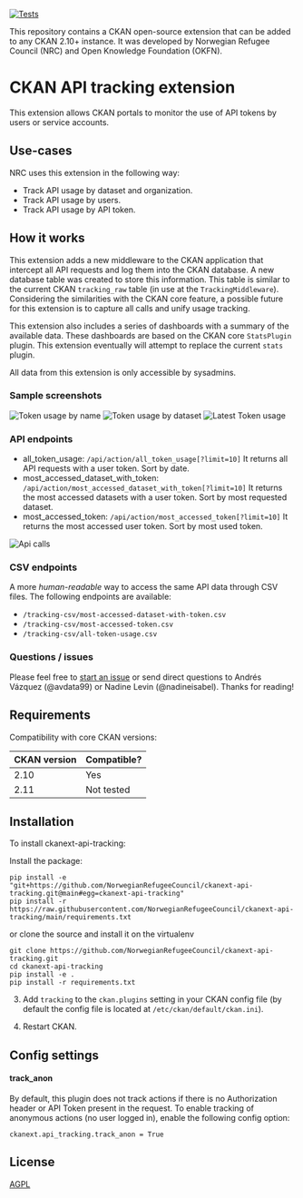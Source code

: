 [![Tests](https://github.com/NorwegianRefugeeCouncil/ckanext-api-tracking/workflows/Tests/badge.svg)](https://github.com/NorwegianRefugeeCouncil/ckanext-api-tracking/actions)

This repository contains a CKAN open-source extension that can be added to any CKAN 2.10+ instance. It was developed by Norwegian Refugee Council (NRC) and Open Knowledge Foundation (OKFN).

# CKAN API tracking extension

This extension allows CKAN portals to monitor the use of API tokens by users or service accounts.

## Use-cases

NRC uses this extension in the following way:

 - Track API usage by dataset and organization.
 - Track API usage by users.
 - Track API usage by API token.

## How it works

This extension adds a new middleware to the CKAN application that intercept all API requests and log them into the CKAN database. A new database table was created to store this information. This table is similar to the current CKAN `tracking_raw` table (in use at the `TrackingMiddleware`). Considering the similarities with the CKAN core feature, a possible future for this extension is to capture all calls and unify usage tracking.

This extension also includes a series of dashboards with a summary of the available data. These dashboards are based on the CKAN core `StatsPlugin` plugin. This extension eventually will attempt to replace the current `stats` plugin.

All data from this extension is only accessible by sysadmins.

### Sample screenshots

![Token usage by name](/DOCS/imgs/token-usage-by-name.png)
![Token usage by dataset](/DOCS/imgs/token-usage-by-data-file.png)
![Latest Token usage](/DOCS/imgs/latest-token-usage.png)

### API endpoints

 - all_token_usage: `/api/action/all_token_usage[?limit=10]` It returns all API requests with a user token. Sort by date.
 - most_accessed_dataset_with_token: `/api/action/most_accessed_dataset_with_token[?limit=10]` It returns the most accessed datasets with a user token. Sort by most requested dataset.
 - most_accessed_token: `/api/action/most_accessed_token[?limit=10]` It returns the most accessed user token. Sort by most used token.

![Api calls](/DOCS/imgs/api-calls.png)

### CSV endpoints

A more _human-readable_ way to access the same API data through CSV files. The following endpoints are available:

 - `/tracking-csv/most-accessed-dataset-with-token.csv`
 - `/tracking-csv/most-accessed-token.csv`
 - `/tracking-csv/all-token-usage.csv`

### Questions / issues

Please feel free to [start an issue](https://github.com/NorwegianRefugeeCouncil/ckanext-api-tracking/issues) or send direct questions to Andrés Vázquez (@avdata99) or Nadine Levin (@nadineisabel). Thanks for reading!


## Requirements

Compatibility with core CKAN versions:

| CKAN version    | Compatible?   |
| --------------- | ------------- |
| 2.10            | Yes           |
| 2.11            | Not tested    |


## Installation

To install ckanext-api-tracking:

Install the package:

    pip install -e "git+https://github.com/NorwegianRefugeeCouncil/ckanext-api-tracking.git@main#egg=ckanext-api-tracking"
    pip install -r https://raw.githubusercontent.com/NorwegianRefugeeCouncil/ckanext-api-tracking/main/requirements.txt

or clone the source and install it on the virtualenv

    git clone https://github.com/NorwegianRefugeeCouncil/ckanext-api-tracking.git
    cd ckanext-api-tracking
    pip install -e .
	pip install -r requirements.txt

3. Add `tracking` to the `ckan.plugins` setting in your CKAN
   config file (by default the config file is located at
   `/etc/ckan/default/ckan.ini`).

4. Restart CKAN.

## Config settings

#### track_anon

By default, this plugin does not track actions if there is no Authorization header or API Token present in the request. To enable tracking of anonymous actions (no user logged in), enable the following config option:

```
ckanext.api_tracking.track_anon = True
```

## License

[AGPL](https://www.gnu.org/licenses/agpl-3.0.en.html)
